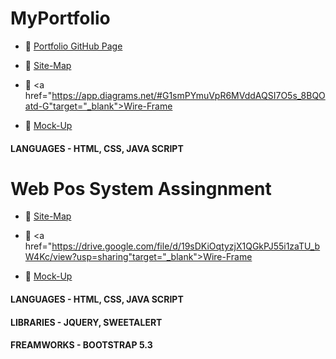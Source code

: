 # MyPortfolio
* 🔗 <a href="https://sewmisithara.github.io/MyPortfolio/"       target="_blank">Portfolio GitHub Page</a>

* 🔗 <a href="https://app.diagrams.net/#G1BNDfuX2Aq7ThTc7IpxDqXJE0zN5i98-7" target="_blank">Site-Map</a>

* 🔗 <a href="https://app.diagrams.net/#G1smPYmuVpR6MVddAQSI7O5s_8BQOatd-G"target="_blank">Wire-Frame</a>

* 🔗 <a href="https://www.figma.com/file/1XaFOswIsraeY4QVtUoYhN/Untitled?type=design&node-id=0%3A1&mode=design&t=x7CtSiQZZmrhwjsZ-1 " target="_blank">Mock-Up</a>


<div align="left">

   #### LANGUAGES - HTML, CSS, JAVA SCRIPT
  <div>
    
#

# Web Pos System Assingnment

* 🔗 <a href="https://drive.google.com/file/d/1DwaLrKXj_15N7a35l7AxiQ8XSLcSnCbx/view?usp=sharing" target="_blank">Site-Map</a>

* 🔗 <a href="https://drive.google.com/file/d/19sDKiOqtyzjX1QGkPJ55i1zaTU_bW4Kc/view?usp=sharing"target="_blank">Wire-Frame</a>

* 🔗 <a href="https://www.figma.com/file/KENCWytkk75Z45T7pFneuK/Pos-System?type=design&node-id=0%3A1&t=1l1cQW7aQw7L4n1d-1 " target="_blank">Mock-Up</a>

<div align="left">

#### LANGUAGES - HTML, CSS, JAVA SCRIPT

#### LIBRARIES - JQUERY, SWEETALERT

#### FREAMWORKS - BOOTSTRAP 5.3

</div>

#

<div>
  <img src="" alt="">
<div>

#

<div>
  <img src="" alt="">
<div>
